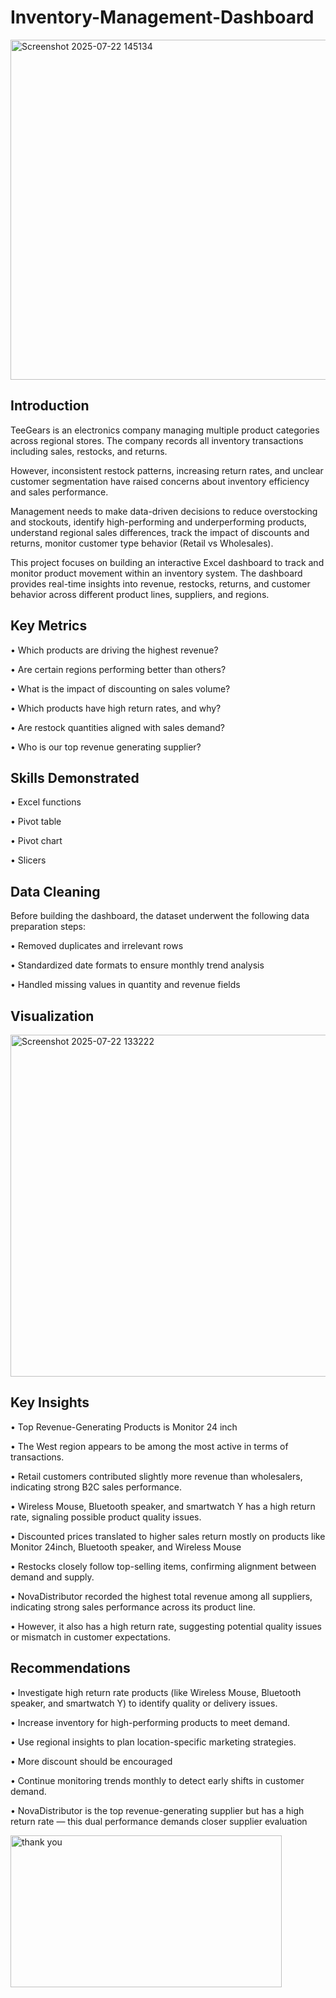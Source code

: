 # Inventory-Management-Dashboard
<img width="871" height="544" alt="Screenshot 2025-07-22 145134" src="https://github.com/user-attachments/assets/c5569594-d2d1-41b0-af26-d89cfd0a79c8" />

## Introduction

TeeGears is an electronics company managing multiple product categories across regional stores. The company records all inventory transactions including sales, restocks, and returns. 

However, inconsistent restock patterns, increasing return rates, and unclear customer segmentation have raised concerns about inventory efficiency and sales performance.

Management needs to make data-driven decisions to reduce overstocking and stockouts, identify high-performing and underperforming products, understand regional sales differences, track the impact of discounts and returns, monitor customer type behavior (Retail vs Wholesales).

This project focuses on building an interactive Excel dashboard to track and monitor product movement within an inventory system. The dashboard provides real-time insights into revenue, restocks, returns, and customer behavior across different product lines, suppliers, and regions.

## Key Metrics

•	Which products are driving the highest revenue?

•	Are certain regions performing better than others?

•	What is the impact of discounting on sales volume?

•	Which products have high return rates, and why?

•	Are restock quantities aligned with sales demand?

•	Who is our top revenue generating supplier?

## Skills Demonstrated

•	Excel functions

•	Pivot table 

•	Pivot chart

•	Slicers

## Data Cleaning 

Before building the dashboard, the dataset underwent the following data preparation steps:

•	Removed duplicates and irrelevant rows

•	Standardized date formats to ensure monthly trend analysis

•	Handled missing values in quantity and revenue fields

## Visualization

<img width="1110" height="547" alt="Screenshot 2025-07-22 133222" src="https://github.com/user-attachments/assets/ac2fe06d-dd48-41bc-afbb-23b7c4ff3781" />

## Key Insights

•	Top Revenue-Generating Products is Monitor 24 inch

•	The West region appears to be among the most active in terms of transactions.

•	Retail customers contributed slightly more revenue than wholesalers, indicating strong B2C sales performance.

•	Wireless Mouse, Bluetooth speaker, and smartwatch Y has a high return rate, signaling possible product quality issues.

•  Discounted prices translated to higher sales return mostly on products like Monitor 24inch, Bluetooth speaker, and Wireless Mouse

•	Restocks closely follow top-selling items, confirming alignment between demand and supply.

•	NovaDistributor recorded the highest total revenue among all suppliers, indicating  strong sales performance across its product line.

•	However, it also has a high return rate, suggesting potential quality issues or mismatch in  customer expectations.

## Recommendations

•	Investigate high return rate products (like Wireless Mouse,  Bluetooth speaker, and smartwatch Y) to identify quality or delivery issues.

•	Increase inventory for high-performing products  to meet demand.

•	Use regional insights to plan location-specific marketing strategies.

• More discount should be encouraged

•	Continue monitoring trends monthly to detect early shifts in customer demand.

•	NovaDistributor is the top revenue-generating supplier but has a high return rate — this dual performance demands closer supplier evaluation

<img width="434" height="243" alt="thank you" src="https://github.com/user-attachments/assets/776bf2b5-610a-43b9-8bba-5eefa1f5b8c7" />



